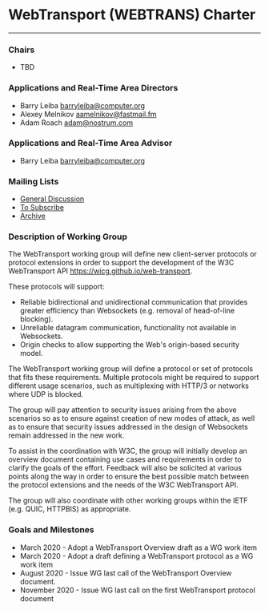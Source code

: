 # WebTransport (WEBTRANS) Charter
---------------------------------------------

### Chairs
  * TBD

### Applications and Real-Time Area Directors
  * Barry Leiba <barryleiba@computer.org>
  * Alexey Melnikov <aamelnikov@fastmail.fm>
  * Adam Roach <adam@nostrum.com>

### Applications and Real-Time Area Advisor
  * Barry Leiba <barryleiba@computer.org>

### Mailing Lists
  * [General Discussion](webtransport@ietf.org)
  * [To Subscribe](https://www.ietf.org/mailman/listinfo/webtransport)
  * [Archive](https://mailarchive.ietf.org/arch/browse/webtransport/)

### Description of Working Group

The WebTransport working group will define new client-server protocols
or protocol extensions in order to support the development of the
W3C WebTransport API <https://wicg.github.io/web-transport>.

These protocols will support:
  * Reliable bidirectional and unidirectional communication
    that provides greater efficiency than Websockets
    (e.g. removal of head-of-line blocking).
  * Unreliable datagram communication, functionality not available
    in Websockets.
  * Origin checks to allow supporting the Web's origin-based
    security model.

The WebTransport working group will define a protocol or set of
protocols that fits these requirements. Multiple protocols might
be required to support different usage scenarios, such as
multiplexing with HTTP/3 or networks where UDP is blocked.

The group will pay attention to security issues arising from
the above scenarios so as to ensure against creation of new
modes of attack, as well as to ensure that security issues
addressed in the design of Websockets remain addressed
in the new work.

To assist in the coordination with W3C, the group will
initially develop an overview document containing use cases
and requirements in order to clarify the goals of the effort.
Feedback will also be solicited at various points along the way
in order to ensure the best possible match between the protocol
extensions and the needs of the W3C WebTransport API.

The group will also coordinate with other working groups within
the IETF (e.g. QUIC, HTTPBIS) as appropriate. 

### Goals and Milestones

 * March 2020 - Adopt a WebTransport Overview draft as a WG work item
 * March 2020 - Adopt a draft defining a WebTransport protocol as a WG work item
 * August 2020 - Issue WG last call of the WebTransport Overview document.
 * November 2020 - Issue WG last call on the first WebTransport protocol document
